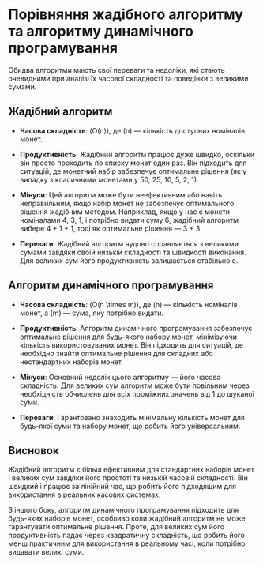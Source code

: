 # Порівняння жадібного алгоритму та алгоритму динамічного програмування

Обидва алгоритми мають свої переваги та недоліки, які стають очевидними при аналізі їх часової складності та поведінки з великими сумами.

## Жадібний алгоритм

- **Часова складність**: \(O(n)\), де \(n\) — кількість доступних номіналів монет.
- **Продуктивність**: Жадібний алгоритм працює дуже швидко, оскільки він просто проходить по списку монет один раз. Він підходить для ситуацій, де монетний набір забезпечує оптимальне рішення (як у випадку з класичними монетами у 50, 25, 10, 5, 2, 1).

- **Мінуси**: Цей алгоритм може бути неефективним або навіть неправильним, якщо набір монет не забезпечує оптимального рішення жадібним методом. Наприклад, якщо у нас є монети номіналами 4, 3, 1, і потрібно видати суму 6, жадібний алгоритм вибере 4 + 1 + 1, тоді як оптимальне рішення — 3 + 3.

- **Переваги**: Жадібний алгоритм чудово справляється з великими сумами завдяки своїй низькій складності та швидкості виконання. Для великих сум його продуктивність залишається стабільною.

## Алгоритм динамічного програмування

- **Часова складність**: \(O(n \times m)\), де \(n\) — кількість номіналів монет, а \(m\) — сума, яку потрібно видати.
- **Продуктивність**: Алгоритм динамічного програмування забезпечує оптимальне рішення для будь-якого набору монет, мінімізуючи кількість використовуваних монет. Він підходить для ситуацій, де необхідно знайти оптимальне рішення для складних або нестандартних наборів монет.

- **Мінуси**: Основний недолік цього алгоритму — його часова складність. Для великих сум алгоритм може бути повільним через необхідність обчислень для всіх проміжних значень від 1 до шуканої суми.

- **Переваги**: Гарантовано знаходить мінімальну кількість монет для будь-якої суми та набору монет, що робить його універсальним.

## Висновок

Жадібний алгоритм є більш ефективним для стандартних наборів монет і великих сум завдяки його простоті та низькій часовій складності. Він швидкий і працює за лінійний час, що робить його підходящим для використання в реальних касових системах.

З іншого боку, алгоритм динамічного програмування підходить для будь-яких наборів монет, особливо коли жадібний алгоритм не може гарантувати оптимальне рішення. Проте, для великих сум його продуктивність падає через квадратичну складність, що робить його менш практичним для використання в реальному часі, коли потрібно видавати великі суми.
